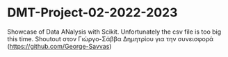 # DMT-Project-02-2022-2023

Showcase of Data ANalysis with Scikit. Unfortunately the csv file is too big this time. Shoutout στον Γιώργο-Σάββα Δημητρίου για την συνεισφορά (https://github.com/George-Savvas)
